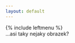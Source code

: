 ```yaml
---
layout: default
---
```


 <div class="container docs-container">
      <div class="row">
        <div class="col-md-3">
          <div class="sidebar hidden-print" role="complementary">
          {% include leftmenu %}
          </div>
        </div>
        <div class="col-md-9" role="main">
          <div class="panel docs-content">
            <div class="wrapper">
              <div class="home">
...asi taky nejaky obrazek?
              </div>
            </div>
          </div>
        </div>
      </div>
    </div>
